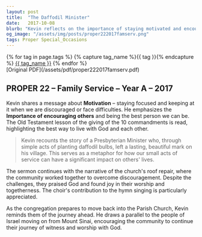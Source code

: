 ```yaml
---
layout: post
title:  "The Daffodil Minister"
date:   2017-10-08
blurb: "Kevin reflects on the importance of staying motivated and encouraging others, using the story of a Presbyterian Minister who planted daffodils to leave a beautiful mark on his village. The sermon also touches on the community's efforts to repair the church roof, likening the task to eating an elephant in small pieces, and celebrates the togetherness and worship experienced during this time."
og_image: "/assets/img/posts/proper222017famserv.png"
tags: Proper Special_Occasions
---    
```

<div class="tag-pills">
  {% for tag in page.tags %}
    {% capture tag_name %}{{ tag }}{% endcapture %}
    <a href="{{ site.baseurl }}/tag/{{ tag_name }}" class="tag-pill">{{ tag_name }}</a>
  {% endfor %}
</div>
[Original PDF](/assets/pdf/proper222017famserv.pdf)

## PROPER 22 – Family Service – Year A – 2017

Kevin shares a message about **Motivation** – staying focused and keeping at it when we are discouraged or face difficulties. He emphasizes the **Importance of encouraging others** and being the best person we can be. The Old Testament lesson of the giving of the 10 commandments is read, highlighting the best way to live with God and each other.

> Kevin recounts the story of a Presbyterian Minister who, through simple acts of planting daffodil bulbs, left a lasting, beautiful mark on his village. This serves as a metaphor for how our small acts of service can have a significant impact on others' lives.

The sermon continues with the narrative of the church's roof repair, where the community worked together to overcome discouragement. Despite the challenges, they praised God and found joy in their worship and togetherness. The choir's contribution to the hymn singing is particularly appreciated.

As the congregation prepares to move back into the Parish Church, Kevin reminds them of the journey ahead. He draws a parallel to the people of Israel moving on from Mount Sinai, encouraging the community to continue their journey of witness and worship with God.
